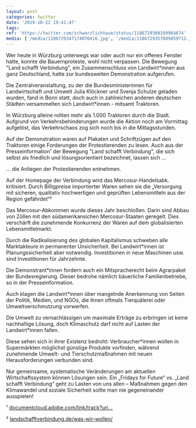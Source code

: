 ```yaml
---
layout: post
categories: twitter
date: '2019-10-22 19:41:47'
tags: 
ref: 'https://twitter.com/schwarzlichtwue/status/1186729380199964674'
media: ['/media/1186729347174076416.jpg', '/media/1186729357609459712.jpg', '/media/1186729367214407680.jpg', '/media/1186729383647760385.jpg', '/media/1186729395588861952.jpg', '/media/1186729409002258432.jpg', '/media/1186729427322966016.jpg', '/media/1186729441805910024.jpg', '/media/1186729461741445124.jpg', '/media/1186729552019673094.jpg', '/media/1186729592968626176.jpg', '/media/1186729627777146882.jpg', '/media/1186729666272514048.jpg', '/media/1186729680650620929.jpg', '/media/1186729694693076992.jpg', '/media/1186729704277118976.jpg', '/media/1186729714821537792.jpg', '/media/1186729728914460678.jpg', '/media/1186729741719687169.jpg']
---
```

Wer heute in Würzburg unterwegs war oder auch nur ein offenes Fenster hatte, konnte die Bauernproteste, wohl nicht verpassen. Die Bewegung "Land schafft Verbindung", ein Zusammenschluss von Landwirt\*innen aus ganz Deutschland, hatte zur bundesweiten Demonstration aufgerufen.  

Die Zentralveranstaltung, zu der die Bundesministerinnen für Landwirtschaft und Umwelt Julia Klöckner und Svenja Schulze geladen wurden, fand in Bonn statt, doch auch in zahlreichen anderen deutschen Städten versammelten sich Landwirt\*innen - mitsamt Traktoren. 

In Würzburg alleine rollten mehr als 1.000 Traktoren durch die Stadt. Aufgrund von Verkehrsbehinderungen wurde die Aktion noch am Vormittag aufgelöst, das Verkehrschaos zog sich noch bis in die Mittagsstunden. 

Auf der Demonstration waren auf Plakaten und Schriftzügen auf den Traktoren einige Forderungen der Protestierenden zu lesen. Auch aus der Presseinformation¹ der Bewegung "Land schafft Verbindung", die sich selbst als friedlich und lösungsorientiert bezeichnet, lassen sich … 

… die Anliegen der Protestierenden entnehmen. 



Auf der Homepage der Verbindung wird das Mercosur-Handelsabk. kritisiert. Durch Billigpreise importierter Waren sehen sie die „Versorgung mit sicheren, qualitativ hochwertigen und geprüften Lebensmitteln aus der Region gefährdet“² 

Das Mercosur-Abkommen wurde dieses Jahr beschloßen. Darin sind Abbau von Zöllen mit den südamerikansichen Mercosur-Staaten geregelt. Dies verschärft die zunehmende Konkurrenz der Waren auf dem globalisierten Lebensmittelmarkt. 

Durch die Radikalisierung des globalen Kapitalismus schweben alle Marktakteure in permanenter Unsicherheit. Bei Landwirt\*innen ist Planungssicherheit aber notwendig. Investitionen in neue Maschinen usw. sind Investitionen für Jahrzehnte. 

Die Demonstrant\*innen fordern auch ein Mitspracherecht beim Agrarpaket der Bundesregierung. Dieser bedrohe nämlich bäuerliche Familienbetriebe, so in der Presseinformation.

Auch klagen die Landwirt\*innen über mangelnde Anerkennung von Seiten der Politik, Medien, und NGOs, die ihnen oftmals Tierquälerei oder Umweltverschmutzung vorwerfen.

Die Umwelt zu vernachlässigen um maximale Erträge zu erbringen ist keine nachhaltige Lösung, doch Klimaschutz darf nicht auf Lasten der Landwirt\*innen fallen.

Diese sehen sich in ihrer Existenz bedroht: Verbraucher\*innen wollen in Supermärkten möglichst günstige Produkte vorfinden, während zunehmende Umwelt- und Tierschutzmaßnahmen mit neuen Herausforderungen verbunden sind.

Nur gemeinsame, systematische Veränderungen am aktuellen Wirtschaftssystem können Lösungen sein. Ein „Fridays for Future“ vs. „Land schafft Verbindung“ geht zu Lasten von uns allen – Maßnahmen gegen den Klimawandel und soziale Sicherheit sollte man nie gegeneinander ausspielen!

¹ [documentcloud.adobe.com/link/track?uri…](https://documentcloud.adobe.com/link/track?uri=urn:aaid:scds:US:bd242a4e-e534-48eb-b473-3b07849c3f4c)



² [landschafftverbindung.de/was-wir-wollen/](https://landschafftverbindung.de/was-wir-wollen/)